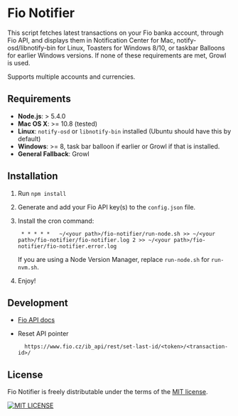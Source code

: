 # Fio Notifier

This script fetches latest transactions on your Fio banka account, through Fio API, and displays them in Notification Center for Mac, notify-osd/libnotify-bin for Linux, Toasters for Windows 8/10, or taskbar Balloons for earlier Windows versions. If none of these requirements are met, Growl is used.

Supports multiple accounts and currencies.

## Requirements
- **Node.js**: > 5.4.0
- **Mac OS X**: >= 10.8 (tested)
- **Linux**: `notify-osd` or `libnotify-bin` installed (Ubuntu should have this by default)
- **Windows**: >= 8, task bar balloon if earlier or Growl if that is installed.
- **General Fallback**: Growl

## Installation

1. Run `npm install`

2. Generate and add your Fio API key(s) to the `config.json` file.

3. Install the cron command:

        * * * * *   ~/<your path>/fio-notifier/run-node.sh >> ~/<your path>/fio-notifier/fio-notifier.log 2 >> ~/<your path>/fio-notifier/fio-notifier.error.log

    If you are using a Node Version Manager, replace `run-node.sh` for `run-nvm.sh`.

4. Enjoy!

## Development

- [Fio API docs](https://www.fio.cz/docs/cz/API_Bankovnictvi.pdf)

- Reset API pointer

        https://www.fio.cz/ib_api/rest/set-last-id/<token>/<transaction-id>/

## License

Fio Notifier is freely distributable under the terms of the [MIT license](https://github.com/f000/fio-notifier/blob/master/LICENSE).

[![MIT LICENSE](https://img.shields.io/badge/license-MIT-blue.svg)](https://github.com/f000/fio-notifier/blob/master/LICENSE)

[license-image]: http://img.shields.io/badge/license-MIT-blue.svg
[license-url]: LICENSE
